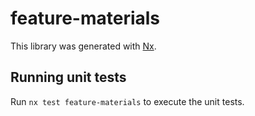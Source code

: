 # feature-materials

This library was generated with [Nx](https://nx.dev).

## Running unit tests

Run `nx test feature-materials` to execute the unit tests.
